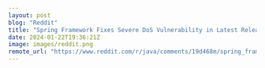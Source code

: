 ```yaml
---
layout: post
blog: "Reddit"
title: "Spring Framework Fixes Severe DoS Vulnerability in Latest Releases - Cyber Kendra"
date: 2024-01-22T19:36:21Z
image: images/reddit.png
remote_url: "https://www.reddit.com/r/java/comments/19d468m/spring_framework_fixes_severe_dos_vulnerability/"
---
```

